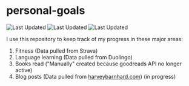 # personal-goals
![Last Updated](https://img.shields.io/date/1626577729?color=FC4C02&label=Fitness%20Updated&logo=strava)
![Last Updated](https://img.shields.io/date/1626577729?color=7ac70c&label=Language%20Updated&logo=duolingo)
![Last Updated](https://img.shields.io/date/1626577729?color=e9e5cd&label=Books%20Updated&logo=goodreads)

I use this repository to keep track of my progress in these major areas:

1. Fitness (Data pulled from Strava)
2. Language learning (Data pulled from Duolingo)
3. Books read ("Manually" created because goodreads API no longer active)
4. Blog posts (Data pulled from [harveybarnhard.com](https://harveybarnhard.com)) (in progress)
